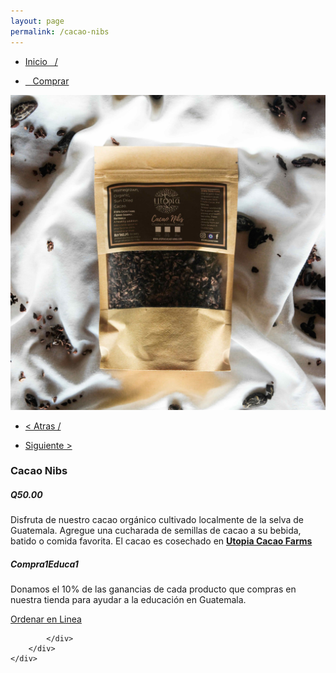 ```yaml
---
layout: page
permalink: /cacao-nibs
---
```

<div class="region">
	<div class="container">
		<div class="row">
			<div class="col-md-8 col-xs-12">
				<ul>
					<li><a href="/"><p> Inicio &nbsp;&nbsp;/</p></a></li>
					<li><a href="/comprar"><p>&nbsp;&nbsp; Comprar </p></a></li>
				</ul>
				<img class="img-responsive" src="/images/cacao-nibs-1.jpg">
			</div>
			<div class="col-md-4 col-xs-12">
				<ul>
				<li><a href="/moringa-powder"><p> < Atras /</p></a> </li>
				<li> <a href="/cacao-crunch"><p> Siguiente > </p></a> </li>
				</ul>
				<h3>Cacao Nibs</h3>
				<h5><strong>Q50.00</strong></h5>
				<p>Disfruta de nuestro cacao orgánico cultivado localmente de la selva de Guatemala. Agregue una cucharada de semillas de cacao a su bebida, batido o comida favorita. El cacao es cosechado en <a href="https://www.utopiaecohotel.com/collections/utopia-cacao-farms" target="_blank"><strong>Utopia Cacao Farms</strong></a> </p>
				<h5>Compra1Educa1</h5>
				<p>Donamos el 10% de las ganancias de cada producto que compras en nuestra tienda para ayudar a la educaci&oacute;n en Guatemala.</p>
				<a href="/orden-utopia-cacao" id="button">Ordenar en Linea</a>

			</div>
		</div>
	</div>
</div>
